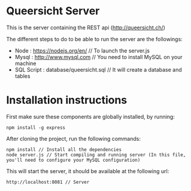 # Queersicht Server

This is the server containing the REST api (http://queersicht.ch/)

The different steps to do to be able to run the server are the followings:
- Node : https://nodejs.org/en/ // To launch the server.js
- Mysql : http://www.mysql.com // You need to install MySQL on your machine
- SQL Script : database/queersicht.sql // It will create a database and tables 

# Installation instructions

First make sure these components are globally installed, by running:

    npm install -g express

After cloning the project, run the following commands:

    npm install // Install all the dependencies
    node server.js // Start compiling and running server (In this file, you'll need to configure your MySQL configuration)

This will start the server, it should be available at the following url:

    http://localhost:8081 // Server
